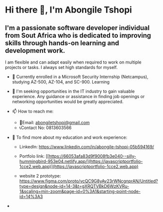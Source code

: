 # Hi there 👋, I'm Abongile Tshopi

## I'm a passionate software developer individual from Sout Africa who is dedicated to improving skills through hands-on learning and development work.
I am flexible and can adapt easily when required to work on multiple projects or tasks.
I always set high standards for myself.

- 🌱 Currently enrolled in a Microsoft Security Internship (Netcampus), studying AZ-500, AZ-104, and SC-900. Learning 

- 🤔 I'm seeking opportunities in the IT industry to gain valuable experience. Any guidance or assistance in finding job openings or networking opportunities would be greatly appreciated.

- 📫 How to reach me:
  -  📨Email: abongiletshopi@gmail.com
  -  📞Contact No: 0813603566
  
- 🔎 To find more about my education and work experience: 
    - LinkedIn: https://www.linkedin.com/in/abongile-tshopi-05b594169/
 
    -  Portfolo link: [[https://66053afa83d9f9008fb3e040--silly-hummingbird-953e04.netlify.app/](https://javascriptportfolio-1cce2.web.app)](https://javascriptportfolio-1cce2.web.app)

      
    -  website 2 prototype: https://www.figma.com/proto/vcQC9G8yAv23rWNcgnprAN/Untitled?type=design&node-id=14-3&t=gXRQTVBkD6WzKVRu-1&scaling=min-zoom&page-id=0%3A1&starting-point-node-id=14%3A3

-  

